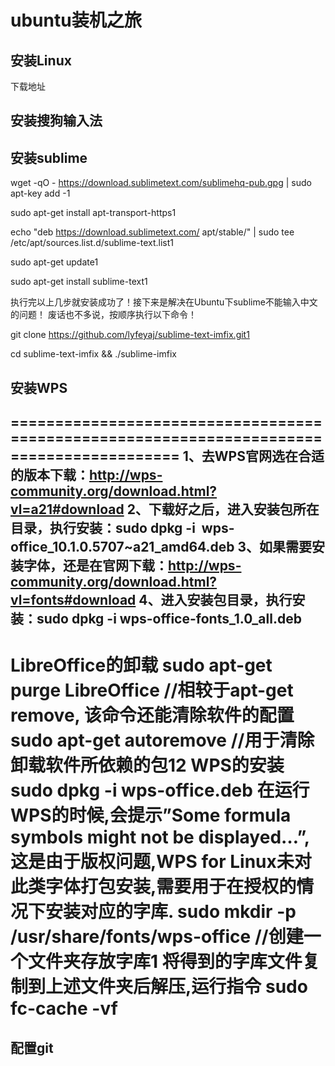 # ubuntu装机之旅
## 安装Linux
下载地址
## 安装搜狗输入法

## 安装sublime
wget -qO - https://download.sublimetext.com/sublimehq-pub.gpg | sudo apt-key add -1

sudo apt-get install apt-transport-https1

echo "deb https://download.sublimetext.com/ apt/stable/" | sudo tee /etc/apt/sources.list.d/sublime-text.list1

sudo apt-get update1

sudo apt-get install sublime-text1

执行完以上几步就安装成功了！接下来是解决在Ubuntu下sublime不能输入中文的问题！ 
废话也不多说，按顺序执行以下命令！

git clone https://github.com/lyfeyaj/sublime-text-imfix.git1

cd sublime-text-imfix && ./sublime-imfix 
## 安装WPS
=========================================================================================
1、去WPS官网选在合适的版本下载：http://wps-community.org/download.html?vl=a21#download
2、下载好之后，进入安装包所在目录，执行安装：sudo dpkg -i  wps-office_10.1.0.5707~a21_amd64.deb
3、如果需要安装字体，还是在官网下载：http://wps-community.org/download.html?vl=fonts#download
4、进入安装包目录，执行安装：sudo dpkg -i wps-office-fonts_1.0_all.deb
---------------------
LibreOffice的卸载
sudo apt-get purge LibreOffice    ﻿//相较于apt-get remove, 该命令还能清除软件的配置
sudo apt-get autoremove    ﻿//用于清除卸载软件所依赖的包12
WPS的安装 
sudo dpkg -i wps-office.deb 
在运行WPS的时候,会提示”Some formula symbols might not be displayed…”,这是由于版权问题,WPS for Linux未对此类字体打包安装,需要用于在授权的情况下安装对应的字库.
sudo mkdir -p /usr/share/fonts/wps-office    ﻿//创建一个文件夹存放字库1
将得到的字库文件复制到上述文件夹后解压,运行指令
sudo fc-cache -vf 
=========================================================================================
## 配置git
